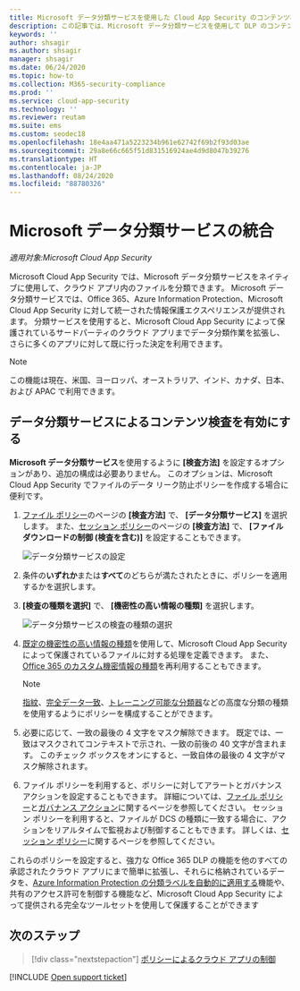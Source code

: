 ```yaml
---
title: Microsoft データ分類サービスを使用した Cloud App Security のコンテンツ検査
description: この記事では、Microsoft データ分類サービスを使用して DLP のコンテンツ検査を実行するときに Cloud App Security が従うプロセスについて説明します。
keywords: ''
author: shsagir
ms.author: shsagir
manager: shsagir
ms.date: 06/24/2020
ms.topic: how-to
ms.collection: M365-security-compliance
ms.prod: ''
ms.service: cloud-app-security
ms.technology: ''
ms.reviewer: reutam
ms.suite: ems
ms.custom: seodec18
ms.openlocfilehash: 18e4aa471a5223234b961e62742f69b2f93d03ae
ms.sourcegitcommit: 29a8e66c665f51d831516924ae4d9d8047b39276
ms.translationtype: HT
ms.contentlocale: ja-JP
ms.lasthandoff: 08/24/2020
ms.locfileid: "88780326"
---
```

# <a name="microsoft-data-classification-services-integration"></a>Microsoft データ分類サービスの統合

*適用対象:Microsoft Cloud App Security*

Microsoft Cloud App Security では、Microsoft データ分類サービスをネイティブに使用して、クラウド アプリ内のファイルを分類できます。 Microsoft データ分類サービスでは、Office 365、Azure Information Protection、Microsoft Cloud App Security に対して統一された情報保護エクスペリエンスが提供されます。 分類サービスを使用すると、Microsoft Cloud App Security によって保護されているサードパーティのクラウド アプリまでデータ分類作業を拡張し、さらに多くのアプリに対して既に行った決定を利用できます。

>[!NOTE]
> この機能は現在、米国、ヨーロッパ、オーストラリア、インド、カナダ、日本、および APAC で利用できます。

## <a name="enable-content-inspection-with-data-classification-services"></a>データ分類サービスによるコンテンツ検査を有効にする

**Microsoft データ分類サービス**を使用するように **[検査方法]** を設定するオプションがあり、追加の構成は必要ありません。 このオプションは、Microsoft Cloud App Security でファイルのデータ リーク防止ポリシーを作成する場合に便利です。

1. [ファイル ポリシー](data-protection-policies.md)のページの **[検査方法]** で、 **[データ分類サービス]** を選択します。 また、[セッション ポリシー](session-policy-aad.md)のページの **[検査方法]** で、 **[ファイル ダウンロードの制御 (検査を含む)]** を設定することもできます。

    ![データ分類サービスの設定](media/dcs-enable.png)
2. 条件の**いずれか**または**すべて**のどちらが満たされたときに、ポリシーを適用するかを選択します。
3. **[検査の種類を選択]** で、 **[機密性の高い情報の種類]** を選択します。

    ![データ分類サービスの検査の種類の選択](media/dcs-sensitive-information-type.png)

4. [既定の機密性の高い情報の種類](https://support.office.com/article/what-the-sensitive-information-types-look-for-fd505979-76be-4d9f-b459-abef3fc9e86b)を使用して、Microsoft Cloud App Security によって保護されているファイルに対する処理を定義できます。 また、[Office 365 のカスタム機密情報の種類](https://support.office.com/article/create-a-custom-sensitive-information-type-82c382a5-b6db-44fd-995d-b333b3c7fc30)を再利用することもできます。
    > [!NOTE]
    > [指紋](/microsoft-365/compliance/document-fingerprinting?view=o365-worldwide)、[完全データ一致](/microsoft-365/compliance/create-custom-sensitive-information-types-with-exact-data-match-based-classification)、[トレーニング可能な分類器](/microsoft-365/compliance/classifier-getting-started-with)などの高度な分類の種類を使用するようにポリシーを構成することができます。

5. 必要に応じて、一致の最後の 4 文字をマスク解除できます。 既定では、一致はマスクされてコンテキストで示され、一致の前後の 40 文字が含まれます。 このチェック ボックスをオンにすると、一致自体の最後の 4 文字がマスク解除されます。

6. ファイル ポリシーを利用すると、ポリシーに対してアラートとガバナンス アクションを設定することもできます。 詳細については、[ファイル ポリシー](data-protection-policies.md)と[ガバナンス アクション](governance-actions.md)に関するページを参照してください。 セッション ポリシーを利用すると、ファイルが DCS の種類に一致する場合に、アクションをリアルタイムで監視および制御することもできます。 詳しくは、[セッション ポリシー](session-policy-aad.md)に関するページを参照してください。

これらのポリシーを設定すると、強力な Office 365 DLP の機能を他のすべての承認されたクラウド アプリにまで簡単に拡張し、それらに格納されているデータを、[Azure Information Protection の分類ラベルを自動的に適用する](azip-integration.md)機能や、共有のアクセス許可を制御する機能など、Microsoft Cloud App Security によって提供される完全なツールセットを使用して保護することができます

## <a name="next-steps"></a>次のステップ

> [!div class="nextstepaction"]
> [ポリシーによるクラウド アプリの制御](control-cloud-apps-with-policies.md)

[!INCLUDE [Open support ticket](includes/support.md)]

